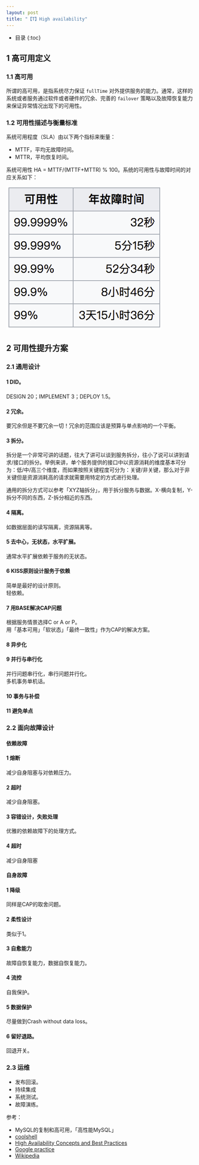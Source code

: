 ```yaml
---
layout: post
title: "【T】High availability"
---
```


* 目录
{:toc}

## 1 高可用定义
### 1.1 高可用

所谓的高可用，是指系统尽力保证 `fullTime` 对外提供服务的能力。通常，这样的系统或者服务通过软件或者硬件的冗余、完善的 `failover` 策略以及故障恢复能力来保证异常情况出现下的可用性。

### 1.2 可用性描述与衡量标准

系统可用程度（SLA）由以下两个指标来衡量：
* MTTF，平均无故障时间。
* MTTR，平均恢复时间。

系统可用性 HA = MTTF/(MTTF+MTTR) % 100。系统的可用性与故障时间的对应关系如下：

![high_aviliablity](../resource/high_aviliablity/high-aviliablity.png)

## 2 可用性提升方案
### 2.1 通用设计
#### 1 DID。
DESIGN 20；IMPLEMENT 3；DEPLOY 1.5。

#### 2 冗余。
要冗余但是不要冗余一切！冗余的范围应该是预算与单点影响的一个平衡。

#### 3 拆分。
拆分是一个非常可讲的话题，往大了讲可以谈到服务拆分，往小了说可以讲到请求/接口的拆分。举例来讲，单个服务提供的接口中以资源消耗的维度基本可分为：低/中/高三个维度，而如果按照关键程度可分为：关键/非关键，那么对于非关键但是资源消耗高的请求就需要用特定的方式进行处理。

通用的拆分方式可以参考「XYZ轴拆分」，用于拆分服务与数据。X-横向复制，Y-拆分不同的东西，Z-拆分相近的东西。

#### 4 隔离。
如数据层面的读写隔离，资源隔离等。

#### 5 去中心，无状态，水平扩展。
通常水平扩展依赖于服务的无状态。

#### 6 KISS原则设计服务于依赖
简单是最好的设计原则。    
轻依赖。

#### 7 用BASE解决CAP问题
根据服务情景选择C or A or P。    
用「基本可用」「软状态」「最终一致性」作为CAP的解决方案。

#### 8 异步化
#### 9 并行与串行化
并行问题串行化，串行问题并行化。     
多机事务单机话。

#### 10 事务与补偿
#### 11 避免单点

### 2.2 面向故障设计

#### 依赖故障
#### 1 熔断
减少自身阻塞与对依赖压力。
#### 2 超时
减少自身阻塞。
#### 3 容错设计，失败处理
优雅的依赖故障下的处理方式。
#### 4 超时
减少自身阻塞

#### 自身故障
#### 1 降级
同样是CAP的取舍问题。
#### 2 柔性设计
类似于1。
#### 3 自愈能力
故障自恢复能力，数据自恢复能力。
#### 4 流控
自我保护。
#### 5 数据保护
尽量做到Crash without data loss。
#### 6 留好退路。
回退开关。

### 2.3 运维
* 发布回滚。
* 持续集成
* 系统测试。
* 故障演练。


参考：
* MySQL的复制和高可用，「高性能MySQL」
* [coolshell](http://coolshell.cn/articles/17459.html)
* [High Availability Concepts and Best Practices](https://docs.oracle.com/cd/A91202_01/901_doc/rac.901/a89867/pshavdtl.htm#10853)
* [Google practice](https://blog.coding.net/blog/architecture-concept-and-practice-from-Google)
* [Wikipedia](https://zh.wikipedia.org/wiki/%E9%AB%98%E5%8F%AF%E7%94%A8%E6%80%A7)
